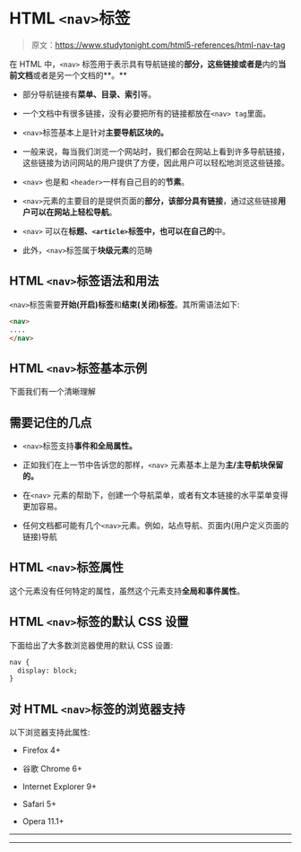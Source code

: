 # HTML `<nav>`标签

> 原文：<https://www.studytonight.com/html5-references/html-nav-tag>

在 HTML 中，`<nav>` 标签用于表示具有导航链接的**部分，这些链接或者是**内的**当前文档**或者是另一个文档的**。**

*   部分导航链接有**菜单、目录、索引**等。

*   一个文档中有很多链接，没有必要把所有的链接都放在`<nav> tag`里面。

*   `<nav>`标签基本上是针对**主要导航区块的。**

*   一般来说，每当我们浏览一个网站时，我们都会在网站上看到许多导航链接，这些链接为访问网站的用户提供了方便，因此用户可以轻松地浏览这些链接。

*   `<nav>` 也是和 `<header>`一样有自己目的的**节素**。

*   `<nav>`元素的主要目的是提供页面的**部分，该部分具有链接**，通过这些链接**用户可以在网站上轻松导航**。

*   `<nav>` 可以在**标题、`<article>`标签中，也可以在自己的**中。

*   此外，`<nav>`标签属于**块级元素**的范畴

## HTML `<nav>`标签语法和用法

`<nav>`标签需要**开始(开启)标签**和**结束(关闭)标签**。其所需语法如下:

```html
<nav>
....
</nav>
```

## HTML `<nav>`标签基本示例

下面我们有一个清晰理解

## 需要记住的几点

*   `<nav>`标签支持**事件和全局属性。**

*   正如我们在上一节中告诉您的那样，`<nav>` 元素基本上是为**主/主导航块保留的。**

*   在`<nav>` 元素的帮助下，创建一个导航菜单，或者有文本链接的水平菜单变得更加容易。

*   任何文档都可能有几个`<nav>`元素。例如，站点导航、页面内(用户定义页面的链接)导航

## HTML `<nav>`标签属性

这个元素没有任何特定的属性，虽然这个元素支持**全局和事件属性**。

## HTML `<nav>`标签的默认 CSS 设置

下面给出了大多数浏览器使用的默认 CSS 设置:

```html
nav {
  display: block;
}
```

## 对 HTML `<nav>`标签的浏览器支持

以下浏览器支持此属性:

*   Firefox 4+

*   谷歌 Chrome 6+

*   Internet Explorer 9+

*   Safari 5+

*   Opera 11.1+

* * *

* * *
